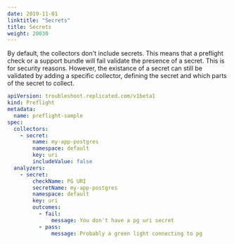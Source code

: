 ```yaml
---
date: 2019-11-01
linktitle: "Secrets"
title: Secrets
weight: 20030
---
```


By default, the collectors don't include secrets. This means that a preflight check or a support bundle will fail validate the presence of a secret. This is for security reasons. However, the existance of a secret can still be validated by adding a specific collector, defining the secret and which parts of the secret to collect.


```yaml
apiVersion: troubleshoot.replicated.com/v1beta1
kind: Preflight
metadata:
  name: preflight-sample
spec:
  collectors:
    - secret:
        name: my-app-postgres
        namespace: default
        key: uri
        includeValue: false
  analyzers:
    - secret:
        checkName: PG URI
        secretName: my-app-postgres
        namespace: default
        key: uri
        outcomes:
          - fail:
              message: You don't have a pg uri secret
          - pass:
              message: Probably a green light connecting to pg
```
